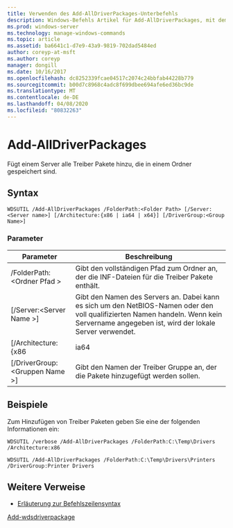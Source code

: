 ```yaml
---
title: Verwenden des Add-AllDriverPackages-Unterbefehls
description: Windows-Befehls Artikel für Add-AllDriverPackages, mit dem alle Treiber Pakete, die in einem Ordner gespeichert sind, einem Server hinzugefügt werden.
ms.prod: windows-server
ms.technology: manage-windows-commands
ms.topic: article
ms.assetid: ba6641c1-d7e9-43a9-9819-702dad5484ed
author: coreyp-at-msft
ms.author: coreyp
manager: dongill
ms.date: 10/16/2017
ms.openlocfilehash: dc8252339fcae04517c2074c24bbfab44228b779
ms.sourcegitcommit: b00d7c8968c4adc8f699dbee694afe6ed36bc9de
ms.translationtype: MT
ms.contentlocale: de-DE
ms.lasthandoff: 04/08/2020
ms.locfileid: "80832263"
---
```

# <a name="add-alldriverpackages"></a>Add-AllDriverPackages

Fügt einem Server alle Treiber Pakete hinzu, die in einem Ordner gespeichert sind.

## <a name="syntax"></a>Syntax

```
WDSUTIL /Add-AllDriverPackages /FolderPath:<Folder Path> [/Server:<Server name>] [/Architecture:{x86 | ia64 | x64}] [/DriverGroup:<Group Name>]
```

### <a name="parameters"></a>Parameter

|          Parameter           |                                                              Beschreibung                                                              |
|------------------------------|---------------------------------------------------------------------------------------------------------------------------------------|
|  /FolderPath:\<Ordner Pfad >  |                      Gibt den vollständigen Pfad zum Ordner an, der die INF-Dateien für die Treiber Pakete enthält.                      |
|   [/Server:\<Server Name >]   | Gibt den Namen des Servers an. Dabei kann es sich um den NetBIOS-Namen oder den voll qualifizierten Namen handeln. Wenn kein Servername angegeben ist, wird der lokale Server verwendet. |
|     [/Architecture: {x86      |                                                                 ia64                                                                  |
| [/DriverGroup:\<Gruppen Name >] |                             Gibt den Namen der Treiber Gruppe an, der die Pakete hinzugefügt werden sollen.                             |

## <a name="examples"></a><a name=BKMK_examples></a>Beispiele

Zum Hinzufügen von Treiber Paketen geben Sie eine der folgenden Informationen ein:
```
WDSUTIL /verbose /Add-AllDriverPackages /FolderPath:C:\Temp\Drivers /Architecture:x86
```
```
WDSUTIL /Add-AllDriverPackages /FolderPath:C:\Temp\Drivers\Printers /DriverGroup:Printer Drivers
```

## <a name="additional-references"></a>Weitere Verweise

- [Erläuterung zur Befehlszeilensyntax](command-line-syntax-key.md)

[Add-wdsdriverpackage](https://technet.microsoft.com/library/dn283440.aspx)